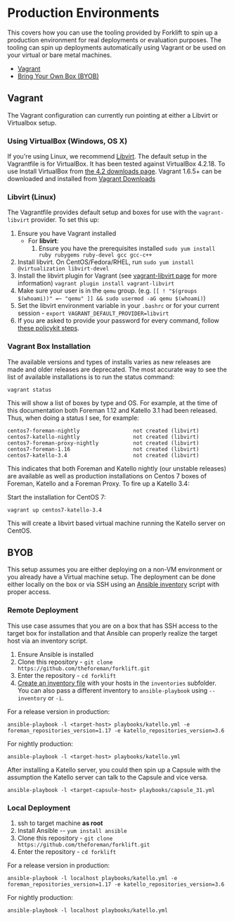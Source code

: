 # Production Environments

This covers how you can use the tooling provided by Forklift to spin up a production environment for real deployments or evaluation purposes. The tooling can spin up deployments automatically using Vagrant or be used on your virtual or bare metal machines.

 * [Vagrant](#vagrant)
 * [Bring Your Own Box (BYOB)](#byob)


## Vagrant

The Vagrant configuration can currently run pointing at either a Libvirt or Virtualbox setup.

### Using VirtualBox (Windows, OS X)

If you're using Linux, we recommend [Libvirt](#libvirt). The default setup in the Vagrantfile is for VirtualBox. It has been tested against VirtualBox 4.2.18.  To use Install VirtualBox from [the 4.2 downloads
page](https://www.virtualbox.org/wiki/Download_Old_Builds_4_2). Vagrant 1.6.5+ can be downloaded and installed from [Vagrant Downloads](http://www.vagrantup.com/downloads.html)

### Libvirt (Linux)

The Vagrantfile provides default setup and boxes for use with the `vagrant-libvirt` provider. To set this up:

1. Ensure you have Vagrant installed
   * For **libvirt**:
     1. Ensure you have the prerequisites installed `sudo yum install ruby rubygems ruby-devel gcc gcc-c++`
1. Install libvirt. On CentOS/Fedora/RHEL, run `sudo yum install @virtualization libvirt-devel`
1. Install the libvirt plugin for Vagrant (see [vagrant-libvirt page](https://github.com/vagrant-libvirt/vagrant-libvirt) for more information) `vagrant plugin install vagrant-libvirt`
1. Make sure your user is in the `qemu` group. (e.g. `[[ ! "$(groups $(whoami))" =~ "qemu" ]] && sudo usermod -aG qemu $(whoami)`)
1. Set the libvirt environment variable in your `.bashrc` or for your current session - `export VAGRANT_DEFAULT_PROVIDER=libvirt`
1. If you are asked to provide your password for every command, follow [these policykit steps](https://developer.fedoraproject.org/tools/vagrant/vagrant-libvirt.html).

### Vagrant Box Installation

The available versions and types of installs varies as new releases are made and older releases are deprecated. The most accurate way to see the list of available installations is to run the status command:

```
vagrant status
```

This will show a list of boxes by type and OS. For example, at the time of this documentation both Foreman 1.12 and Katello 3.1 had been released. Thus, when doing a status I see, for example:

```
centos7-foreman-nightly                 not created (libvirt)
centos7-katello-nightly                 not created (libvirt)
centos7-foreman-proxy-nightly           not created (libvirt)
centos7-foreman-1.16                    not created (libvirt)
centos7-katello-3.4                     not created (libvirt)
```

This indicates that both Foreman and Katello nightly (our unstable releases) are available as well as production installations on Centos 7 boxes of Foreman, Katello and a Foreman Proxy. To fire up a Katello 3.4:

Start the installation for CentOS 7:

    vagrant up centos7-katello-3.4

This will create a libvirt based virtual machine running the Katello server on CentOS.


## BYOB

This setup assumes you are either deploying on a non-VM environment or you already have a Virtual machine setup. The deployment can be done either locally on the box or via SSH using an [Ansible inventory](http://docs.ansible.com/ansible/intro_inventory.html) script with proper access.

### Remote Deployment

This use case assumes that you are on a box that has SSH access to the target box for installation and that Ansible can properly realize the target host via an inventory script.

1. Ensure Ansible is installed
2. Clone this repository - `git clone https://github.com/theforeman/forklift.git`
3. Enter the repository - `cd forklift`
4. [Create an inventory file](https://docs.ansible.com/ansible/latest/intro_inventory.html) with your hosts in the `inventories` subfolder. You can also pass a different inventory to `ansible-playbook` using `--inventory` or `-i`.

For a release version in production:

    ansible-playbook -l <target-host> playbooks/katello.yml -e foreman_repositories_version=1.17 -e katello_repositories_version=3.6

For nightly production:

    ansible-playbook -l <target-host> playbooks/katello.yml


After installing a Katello server, you could then spin up a Capsule with the assumption the Katello server can talk to the Capsule and vice versa.

    ansible-playbook -l <target-capsule-host> playbooks/capsule_31.yml

### Local Deployment

1. ssh to target machine **as root**
2. Install Ansible -- `yum install ansible`
3. Clone this repository - `git clone https://github.com/theforeman/forklift.git`
4. Enter the repository - `cd forklift`

For a release version in production:

    ansible-playbook -l localhost playbooks/katello.yml -e foreman_repositories_version=1.17 -e katello_repositories_version=3.6

For nightly production:

    ansible-playbook -l localhost playbooks/katello.yml
